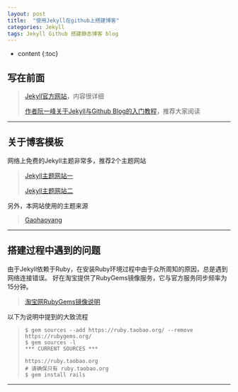 ```yaml
---
layout: post
title:  "使用Jekyll在github上搭建博客"
categories: Jekyll
tags: Jekyll Github 搭建静态博客 blog
---
```


* content
{:toc}

## 写在前面
>
>[Jekyll官方网站](http://jekyll.bootcss.com/)，内容很详细
>
>[作者阮一峰关于Jekyll与Github Blog的入门教程](http://www.ruanyifeng.com/blog/2012/08/blogging_with_jekyll.html)，推荐大家阅读

---

## 关于博客模板
网络上免费的Jekyll主题非常多，推荐2个主题网站

>
>[Jekyll主题网站一](http://jekyllthemes.org/)
>
>[Jekyll主题网站二](http://jekyllthemes.io/)

另外，本网站使用的主题来源

> [Gaohaoyang](http://gaohaoyang.github.io)

---

## 搭建过程中遇到的问题
由于Jekyll依赖于Ruby，在安装Ruby环境过程中由于众所周知的原因，总是遇到网络连接错误。
好在淘宝提供了RubyGems镜像服务，它与官方服务同步频率为15分钟。

> [淘宝网RubyGems镜像说明](https://ruby.taobao.org/)

以下为说明中提到的大致流程

> ```
> $ gem sources --add https://ruby.taobao.org/ --remove https://rubygems.org/
> $ gem sources -l
> *** CURRENT SOURCES ***
>
> https://ruby.taobao.org
> # 请确保只有 ruby.taobao.org
> $ gem install rails
> ```

---

